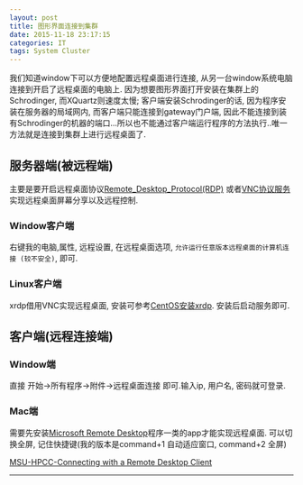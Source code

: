 ```yaml
---
layout: post
title: 图形界面连接到集群
date: 2015-11-18 23:17:15
categories: IT
tags: System Cluster
---
```


我们知道window下可以方便地配置远程桌面进行连接, 从另一台window系统电脑连接到开启了远程桌面的电脑上. 因为想要图形界面打开安装在集群上的Schrodinger, 而XQuartz则速度太慢; 客户端安装Schrodinger的话, 因为程序安装在服务器的局域网内, 而客户端只能连接到gateway门户端, 因此不能连接到装有Schrodinger的机器的端口...所以也不能通过客户端运行程序的方法执行..唯一方法就是连接到集群上进行远程桌面了.

## 服务器端(被远程端)

主要是要开启远程桌面协议[Remote_Desktop_Protocol(RDP)](https://en.wikipedia.org/wiki/Remote_Desktop_Protocol) 或者[VNC协议服务](https://en.wikipedia.org/wiki/Virtual_Network_Computing)实现远程桌面屏幕分享以及远程控制.

### Window客户端

右键我的电脑,属性, 远程设置, 在远程桌面选项, `允许运行任意版本远程桌面的计算机连接 (较不安全)`, 即可.

### Linux客户端

xrdp借用VNC实现远程桌面, 安装可参考[CentOS安装xrdp](http://technote.aven-network.com/550/centos-remote-desktop-via-rdp). 安装后启动服务即可.

## 客户端(远程连接端)

### Window端

直接 开始->所有程序->附件->远程桌面连接 即可.输入ip, 用户名, 密码就可登录.

### Mac端

需要先安装[Microsoft Remote Desktop](https://itunes.apple.com/us/app/microsoft-remote-desktop)程序一类的app才能实现远程桌面. 可以切换全屏, 记住快捷键(我的版本是command+1 自动适应窗口, command+2 全屏)


[MSU-HPCC-Connecting with a Remote Desktop Client](https://wiki.hpcc.msu.edu/display/hpccdocs/Connecting+with+a+Remote+Desktop+Client)

------
